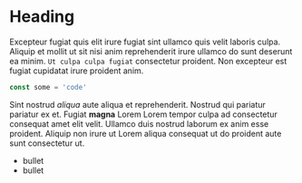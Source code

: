 # Heading

Excepteur fugiat quis elit irure fugiat sint ullamco quis velit laboris culpa. Aliquip et mollit ut sit nisi anim reprehenderit irure ullamco do sunt deserunt ea minim. `Ut culpa culpa fugiat` consectetur proident. Non excepteur est fugiat cupidatat irure proident anim.

```js
const some = 'code'
```

Sint nostrud _aliqua_ aute aliqua et reprehenderit. Nostrud qui pariatur pariatur ex et. Fugiat **magna** Lorem Lorem tempor culpa ad consectetur consequat amet elit velit. Ullamco duis nostrud laborum ex anim esse proident. Aliquip non irure ut Lorem aliqua consequat ut do proident aute sunt consectetur ut.

- bullet
- bullet

